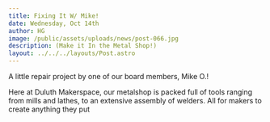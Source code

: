 ```yaml
---
title: Fixing It W/ Mike!
date: Wednesday, Oct 14th
author: HG
image: /public/assets/uploads/news/post-066.jpg
description: (Make it In the Metal Shop!)
layout: ../../../layouts/Post.astro
---
```


A little repair project by one of our board members, Mike O.!

Here at Duluth Makerspace, our metalshop is packed full of tools ranging from mills and lathes, to an extensive assembly of welders. All for makers to create anything they put
